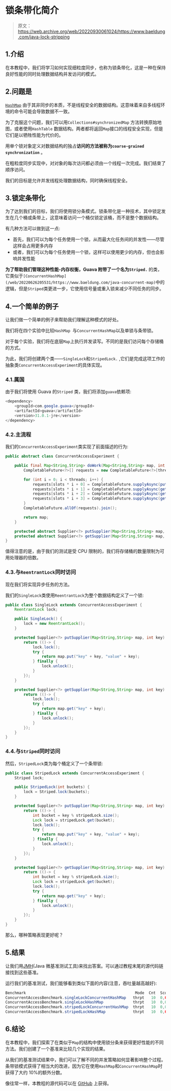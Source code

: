 # 锁条带化简介

> 原文：<https://web.archive.org/web/20220930061024/https://www.baeldung.com/java-lock-stripping>

## 1.介绍

在本教程中，我们将学习如何实现细粒度同步，也称为锁条带化，这是一种在保持良好性能的同时处理数据结构并发访问的模式。

## 2.问题是

[`HashMap`](/web/20220626205531/https://www.baeldung.com/java-hashmap) 由于其非同步的本质，不是线程安全的数据结构。这意味着来自多线程环境的命令可能会导致数据不一致。

为了克服这个问题，我们可以用`Collections#synchronizedMap` 方法转换原始地图，或者使用`HashTable` 数据结构。两者都将返回`Map`接口的线程安全实现，但是它们是以牺牲性能为代价的。

用单个锁对象定义对数据结构的独占**访问的方法被称为`coarse-grained synchronization`** 。

在粗粒度同步实现中，对对象的每次访问都必须由一个线程一次完成。我们结束了顺序访问。

我们的目标是允许并发线程处理数据结构，同时确保线程安全。

## 3.锁定条带化

为了达到我们的目标，我们将使用锁分条模式。锁条带化是一种技术，其中锁定发生在几个桶或条带上，这意味着访问一个桶仅锁定该桶，而不是整个数据结构。

有几种方法可以做到这一点:

*   首先，我们可以为每个任务使用一个锁，从而最大化任务间的并发性——尽管这样会占用更多内存
*   或者，我们可以为每个任务使用一个锁，这样可以使用更少的内存，但也会影响并发性能

**为了帮助我们管理这种性能-内存权衡，Guava 附带了一个名为`Striped.`** 的类，它类似于`[ConcurrentHashMap](/web/20220626205531/https://www.baeldung.com/java-concurrent-map)`中的逻辑，但是`Striped`类更进一步，它使用信号量或重入锁来减少不同任务的同步。

## 4.一个简单的例子

让我们做一个简单的例子来帮助我们理解这种模式的好处。

我们将在四个实验中比较`HashMap `与`ConcurrentHashMap`以及单锁与条带锁。

对于每个实验，我们将在底层`Map`上执行并发读写。不同的是我们访问每个存储桶的方式。

为此，我们将创建两个类——`SingleLock`和`StripedLock.` ,它们是完成这项工作的抽象类`ConcurrentAccessExperiment`的具体实现。

### 4.1.属国

由于我们将使用 Guava 的`Striped` 类，我们将添加`guava`依赖项:

```java
<dependency>
    <groupId>com.google.guava</groupId>
    <artifactId>guava</artifactId>
    <version>31.0.1-jre</version>
</dependency>
```

### 4.2.主流程

我们的`ConcurrentAccessExperiment`类实现了前面描述的行为:

```java
public abstract class ConcurrentAccessExperiment {

    public final Map<String,String> doWork(Map<String,String> map, int threads, int slots) {
        CompletableFuture<?>[] requests = new CompletableFuture<?>[threads * slots];

        for (int i = 0; i < threads; i++) {
            requests[slots * i + 0] = CompletableFuture.supplyAsync(putSupplier(map, i));
            requests[slots * i + 1] = CompletableFuture.supplyAsync(getSupplier(map, i));
            requests[slots * i + 2] = CompletableFuture.supplyAsync(getSupplier(map, i));
            requests[slots * i + 3] = CompletableFuture.supplyAsync(getSupplier(map, i));
        }
        CompletableFuture.allOf(requests).join();

        return map;
    }

    protected abstract Supplier<?> putSupplier(Map<String,String> map, int key);
    protected abstract Supplier<?> getSupplier(Map<String,String> map, int key);
}
```

值得注意的是，由于我们的测试是受 CPU 限制的，我们将存储桶的数量限制为可用处理器的倍数。

### 4.3.与`ReentrantLock`同时访问

现在我们将实现异步任务的方法。

我们的`SingleLock`类使用`ReentrantLock`为整个数据结构定义了一个锁:

```java
public class SingleLock extends ConcurrentAccessExperiment {
    ReentrantLock lock;

    public SingleLock() {
        lock = new ReentrantLock();
    }

    protected Supplier<?> putSupplier(Map<String,String> map, int key) {
        return (()-> {
            lock.lock();
            try {
                return map.put("key" + key, "value" + key);
            } finally {
                lock.unlock();
            }
        });
    }

    protected Supplier<?> getSupplier(Map<String,String> map, int key) {
        return (()-> {
            lock.lock();
            try {
                return map.get("key" + key);
            } finally {
                lock.unlock();
            }
        });
    }
}
```

### 4.4.与`Striped`同时访问

然后，`StripedLock`类为每个桶定义了一个条带锁:

```java
public class StripedLock extends ConcurrentAccessExperiment {
    Striped lock;

    public StripedLock(int buckets) {
        lock = Striped.lock(buckets);
    }

    protected Supplier<?> putSupplier(Map<String,String> map, int key) {
        return (()-> {
            int bucket = key % stripedLock.size();
            Lock lock = stripedLock.get(bucket);
            lock.lock();
            try {
                return map.put("key" + key, "value" + key);
            } finally {
                lock.unlock();
            }
        });
    }

    protected Supplier<?> getSupplier(Map<String,String> map, int key) {
        return (()-> {
            int bucket = key % stripedLock.size();
            Lock lock = stripedLock.get(bucket);
            lock.lock(); 
            try {
                return map.get("key" + key);
            } finally {
                lock.unlock();
            }
        });
    }
}
```

那么，哪种策略表现更好呢？

## 5.结果

让我们用[JMH](/web/20220626205531/https://www.baeldung.com/java-microbenchmark-harness)(Java 微基准测试工具)来找出答案。可以通过教程末尾的源代码链接找到这些基准。

运行我们的基准测试，我们能够看到类似下面的内容(注意，吞吐量越高越好):

```java
Benchmark                                                Mode  Cnt  Score   Error   Units
ConcurrentAccessBenchmark.singleLockConcurrentHashMap   thrpt   10  0,059 ± 0,006  ops/ms
ConcurrentAccessBenchmark.singleLockHashMap             thrpt   10  0,061 ± 0,005  ops/ms
ConcurrentAccessBenchmark.stripedLockConcurrentHashMap  thrpt   10  0,065 ± 0,009  ops/ms
ConcurrentAccessBenchmark.stripedLockHashMap            thrpt   10  0,068 ± 0,008  ops/ms 
```

## 6.结论

在本教程中，我们探索了在类似于`Map`的结构中使用锁分条来获得更好性能的不同方法。我们创建了一个基准来比较几个实现的结果。

从我们的基准测试结果中，我们可以了解不同的并发策略如何显著影响整个过程。条带锁模式获得了相当大的改进，因为它在使用`HashMap`和`ConcurrentHashMap`时获得了大约 10%的额外分数。

像往常一样，本教程的源代码可以在 [GitHub](https://web.archive.org/web/20220626205531/https://github.com/eugenp/tutorials/tree/master/core-java-modules/core-java-concurrency-collections-2) 上获得。